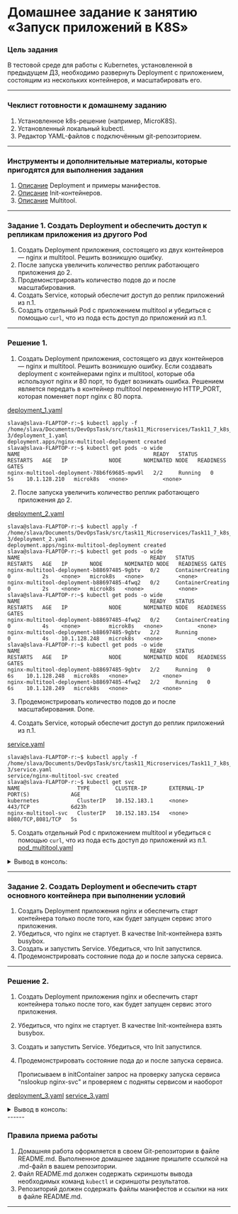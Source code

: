 # Домашнее задание к занятию «Запуск приложений в K8S»

### Цель задания

В тестовой среде для работы с Kubernetes, установленной в предыдущем ДЗ, необходимо развернуть Deployment с приложением, состоящим из нескольких контейнеров, и масштабировать его.

------

### Чеклист готовности к домашнему заданию

1. Установленное k8s-решение (например, MicroK8S).
2. Установленный локальный kubectl.
3. Редактор YAML-файлов с подключённым git-репозиторием.

------

### Инструменты и дополнительные материалы, которые пригодятся для выполнения задания

1. [Описание](https://kubernetes.io/docs/concepts/workloads/controllers/deployment/) Deployment и примеры манифестов.
2. [Описание](https://kubernetes.io/docs/concepts/workloads/pods/init-containers/) Init-контейнеров.
3. [Описание](https://github.com/wbitt/Network-MultiTool) Multitool.

------

### Задание 1. Создать Deployment и обеспечить доступ к репликам приложения из другого Pod

1. Создать Deployment приложения, состоящего из двух контейнеров — nginx и multitool. Решить возникшую ошибку.
2. После запуска увеличить количество реплик работающего приложения до 2.
3. Продемонстрировать количество подов до и после масштабирования.
4. Создать Service, который обеспечит доступ до реплик приложений из п.1.
5. Создать отдельный Pod с приложением multitool и убедиться с помощью `curl`, что из пода есть доступ до приложений из п.1.

------

### Решение 1.
1. Создать Deployment приложения, состоящего из двух контейнеров — nginx и multitool. Решить возникшую ошибку.
    Если создавать deployment c контейнерами nginx и multitool, которые оба используют nginx и 80 порт, то будет возникать ошибка.
    Решением является передать в контейнер multitool переменную HTTP_PORT, которая поменяет порт nginx с 80 порта.

[deployment_1.yaml](deployment_1.yaml)
```commandline
slava@slava-FLAPTOP-r:~$ kubectl apply -f /home/slava/Documents/DevOpsTask/src/task11_Microservices/Task11_7_k8s_1-3/deployment_1.yaml
deployment.apps/nginx-multitool-deployment created
slava@slava-FLAPTOP-r:~$ kubectl get pods -o wide
NAME                                          READY   STATUS    RESTARTS   AGE   IP             NODE       NOMINATED NODE   READINESS GATES
nginx-multitool-deployment-78b6f69685-mpw9l   2/2     Running   0          5s    10.1.128.210   microk8s   <none>           <none>
```

2. После запуска увеличить количество реплик работающего приложения до 2.

[deployment_2.yaml](deployment_2.yaml)    
```commandline
slava@slava-FLAPTOP-r:~$ kubectl apply -f /home/slava/Documents/DevOpsTask/src/task11_Microservices/Task11_7_k8s_1-3/deployment_2.yaml
deployment.apps/nginx-multitool-deployment created
slava@slava-FLAPTOP-r:~$ kubectl get pods -o wide
NAME                                         READY   STATUS              RESTARTS   AGE   IP       NODE       NOMINATED NODE   READINESS GATES
nginx-multitool-deployment-b88697485-9gbtv   0/2     ContainerCreating   0          2s    <none>   microk8s   <none>           <none>
nginx-multitool-deployment-b88697485-4fwq2   0/2     ContainerCreating   0          2s    <none>   microk8s   <none>           <none>
slava@slava-FLAPTOP-r:~$ kubectl get pods -o wide
NAME                                         READY   STATUS              RESTARTS   AGE   IP             NODE       NOMINATED NODE   READINESS GATES
nginx-multitool-deployment-b88697485-4fwq2   0/2     ContainerCreating   0          4s    <none>         microk8s   <none>           <none>
nginx-multitool-deployment-b88697485-9gbtv   2/2     Running             0          4s    10.1.128.248   microk8s   <none>           <none>
slava@slava-FLAPTOP-r:~$ kubectl get pods -o wide
NAME                                         READY   STATUS    RESTARTS   AGE   IP             NODE       NOMINATED NODE   READINESS GATES
nginx-multitool-deployment-b88697485-9gbtv   2/2     Running   0          6s    10.1.128.248   microk8s   <none>           <none>
nginx-multitool-deployment-b88697485-4fwq2   2/2     Running   0          6s    10.1.128.249   microk8s   <none>           <none>
```

3. Продемонстрировать количество подов до и после масштабирования.
    Done.

4. Создать Service, который обеспечит доступ до реплик приложений из п.1.

[service.yaml](service.yaml)

```commandline
slava@slava-FLAPTOP-r:~$ kubectl apply -f /home/slava/Documents/DevOpsTask/src/task11_Microservices/Task11_7_k8s_1-3/service.yaml 
service/nginx-multitool-svc created
slava@slava-FLAPTOP-r:~$ kubectl get svc
NAME                  TYPE        CLUSTER-IP       EXTERNAL-IP   PORT(S)             AGE
kubernetes            ClusterIP   10.152.183.1     <none>        443/TCP             6d23h
nginx-multitool-svc   ClusterIP   10.152.183.154   <none>        8080/TCP,8081/TCP   5s
```

5. Создать отдельный Pod с приложением multitool и убедиться с помощью `curl`, что из пода есть доступ до приложений из п.1.
[pod_multitool.yaml](pod_multitool.yaml)

<details><summary>Вывод в консоль:</summary>

```commandline
slava@slava-FLAPTOP-r:~$ kubectl get pods -o wide
NAME                                         READY   STATUS    RESTARTS     AGE   IP             NODE       NOMINATED NODE   READINESS GATES
nginx-multitool-deployment-b88697485-vsxv4   2/2     Running   0            27s   10.1.128.232   microk8s   <none>           <none>
nginx-multitool-deployment-b88697485-qxvhj   2/2     Running   1 (6s ago)   27s   10.1.128.233   microk8s   <none>           <none>
slava@slava-FLAPTOP-r:~$ kubectl apply -f /home/slava/Documents/DevOpsTask/src/task11_Microservices/Task11_7_k8s_1-3/pod_multitool.yaml 
pod/multitool created
slava@slava-FLAPTOP-r:~$ kubectl exec multitool -- curl 10.1.128.232
  % Total    % Received % Xferd  Average Speed   Time    Time     Time  Current
                                 Dload  Upload   Total   Spent    Left  Speed
100   612  100   612    0     0   916k      0 --:--:-- --:--:-- --:--:--  597k
<!DOCTYPE html>
<html>
<head>
<title>Welcome to nginx!</title>
<style>
    body {
        width: 35em;
        margin: 0 auto;
        font-family: Tahoma, Verdana, Arial, sans-serif;
    }
</style>
</head>
<body>
<h1>Welcome to nginx!</h1>slava@slava-FLAPTOP-r:~$ kubectl get pods -o wide
NAME                                         READY   STATUS    RESTARTS     AGE   IP             NODE       NOMINATED NODE   READINESS GATES
nginx-multitool-deployment-b88697485-vsxv4   2/2     Running   0            27s   10.1.128.232   microk8s   <none>           <none>
nginx-multitool-deployment-b88697485-qxvhj   2/2     Running   1 (6s ago)   27s   10.1.128.233   microk8s   <none>           <none>
slava@slava-FLAPTOP-r:~$ kubectl apply -f /home/slava/Documents/DevOpsTask/src/task11_Microservices/Task11_7_k8s_1-3/pod_multitool.yaml 
pod/multitool created
slava@slava-FLAPTOP-r:~$ kubectl exec multitool -- curl 10.1.128.232
  % Total    % Received % Xferd  Average Speed   Time    Time     Time  Current
                                 Dload  Upload   Total   Spent    Left  Speed
100   612  100   612    0     0   916k      0 --:--:-- --:--:-- --:--:--  597k
<!DOCTYPE html>
<html>
<head>
<title>Welcome to nginx!</title>
<style>
    body {
        width: 35em;
        margin: 0 auto;
        font-family: Tahoma, Verdana, Arial, sans-serif;
    }
</style>
</head>
<body>
<h1>Welcome to nginx!</h1>
<p>If you see this page, the nginx web server is successfully installed and
working. Further configuration is required.</p>

<p>For online documentation and support please refer to
<a href="http://nginx.org/">nginx.org</a>.<br/>
Commercial support is available at
<a href="http://nginx.com/">nginx.com</a>.</p>

<p><em>Thank you for using nginx.</em></p>
</body>
</html>

<p>If you see this page, the nginx web server is successfully installed and
working. Further configuration is required.</p>

<p>For online documentation and support please refer to
<a href="http://nginx.org/">nginx.org</a>.<br/>
Commercial support is available at
<a href="http://nginx.com/">nginx.com</a>.</p>

<p><em>Thank you for using nginx.</em></p>
</body>
</html>
slava@slava-FLAPTOP-r:~$ kubectl exec multitool -- curl 10.1.128.233
  % Total    % Received % Xferd  Average Speed   Time    Time     Time  Current
                                 Dload  Upload   Total   Spent    Left  Speed
100   612  100   612    0     0   790k      0 --:--:-- --:--:-- --:--:--  597k
<!DOCTYPE html>
<html>
<head>
<title>Welcome to nginx!</title>
<style>
    body {
        width: 35em;
        margin: 0 auto;
        font-family: Tahoma, Verdana, Arial, sans-serif;
    }
</style>
</head>
<body>
<h1>Welcome to nginx!</h1>
<p>If you see this page, the nginx web server is successfully installed and
working. Further configuration is required.</p>

<p>For online documentation and support please refer to
<a href="http://nginx.org/">nginx.org</a>.<br/>
Commercial support is available at
<a href="http://nginx.com/">nginx.com</a>.</p>

<p><em>Thank you for using nginx.</em></p>
</body>
</html>
```

</details>

------

### Задание 2. Создать Deployment и обеспечить старт основного контейнера при выполнении условий

1. Создать Deployment приложения nginx и обеспечить старт контейнера только после того, как будет запущен сервис этого приложения.
2. Убедиться, что nginx не стартует. В качестве Init-контейнера взять busybox.
3. Создать и запустить Service. Убедиться, что Init запустился.
4. Продемонстрировать состояние пода до и после запуска сервиса.

------

### Решение 2.

1. Создать Deployment приложения nginx и обеспечить старт контейнера только после того, как будет запущен сервис этого приложения.
2. Убедиться, что nginx не стартует. В качестве Init-контейнера взять busybox.
3. Создать и запустить Service. Убедиться, что Init запустился.
4. Продемонстрировать состояние пода до и после запуска сервиса.

    Прописываем в initContainer запрос на проверку запуска сервиса "nslookup nginx-svc" и проверяем с подняты сервисом и наоборот

[deployment_3.yaml](deployment_3.yaml)
[service_3.yaml](service_3.yaml)

<details><summary>Вывод в консоль:</summary>

```commandline
slava@slava-FLAPTOP-r:~$ kubectl apply -f /home/slava/Documents/DevOpsTask/src/task11_Microservices/Task11_7_k8s_1-3/deployment_3.yaml 
deployment.apps/nginx-deployment created
slava@slava-FLAPTOP-r:~$ kubectl get pods
NAME                                READY   STATUS    RESTARTS   AGE
nginx-deployment-6cbb9979cc-qnr59   1/1     Running   0          3s
slava@slava-FLAPTOP-r:~$ kubectl get svc
NAME         TYPE        CLUSTER-IP       EXTERNAL-IP   PORT(S)    AGE
kubernetes   ClusterIP   10.152.183.1     <none>        443/TCP    8d
nginx-svc    ClusterIP   10.152.183.134   <none>        8080/TCP   6h39m
slava@slava-FLAPTOP-r:~$ kubectl delete deployment/nginx-deployment
deployment.apps "nginx-deployment" deleted
slava@slava-FLAPTOP-r:~$ kubectl delete svc/nginx-svc
service "nginx-svc" deleted
slava@slava-FLAPTOP-r:~$ kubectl get svc
NAME         TYPE        CLUSTER-IP     EXTERNAL-IP   PORT(S)   AGE
kubernetes   ClusterIP   10.152.183.1   <none>        443/TCP   8d
slava@slava-FLAPTOP-r:~$ kubectl get pods
No resources found in default namespace.
slava@slava-FLAPTOP-r:~$ kubectl apply -f /home/slava/Documents/DevOpsTask/src/task11_Microservices/Task11_7_k8s_1-3/deployment_3.yaml 
deployment.apps/nginx-deployment created
slava@slava-FLAPTOP-r:~$ kubectl get pods
NAME                                READY   STATUS     RESTARTS   AGE
nginx-deployment-6cbb9979cc-hltnv   0/1     Init:0/1   0          4s
slava@slava-FLAPTOP-r:~$ kubectl get pods
NAME                                READY   STATUS     RESTARTS   AGE
nginx-deployment-6cbb9979cc-hltnv   0/1     Init:0/1   0          9s
slava@slava-FLAPTOP-r:~$ kubectl apply -f /home/slava/Documents/DevOpsTask/src/task11_Microservices/Task11_7_k8s_1-3/service_3.yaml 
service/nginx-svc created
slava@slava-FLAPTOP-r:~$ kubectl get svc
NAME         TYPE        CLUSTER-IP       EXTERNAL-IP   PORT(S)    AGE
kubernetes   ClusterIP   10.152.183.1     <none>        443/TCP    8d
nginx-svc    ClusterIP   10.152.183.203   <none>        8080/TCP   4s
slava@slava-FLAPTOP-r:~$ kubectl get pods
NAME                                READY   STATUS    RESTARTS   AGE
nginx-deployment-6cbb9979cc-hltnv   1/1     Running   0          28s
```

</details>
------



### Правила приема работы

1. Домашняя работа оформляется в своем Git-репозитории в файле README.md. Выполненное домашнее задание пришлите ссылкой на .md-файл в вашем репозитории.
2. Файл README.md должен содержать скриншоты вывода необходимых команд `kubectl` и скриншоты результатов.
3. Репозиторий должен содержать файлы манифестов и ссылки на них в файле README.md.

------
